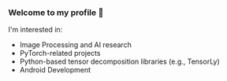 ### Welcome to my profile 👋

I'm interested in:
- Image Processing and AI research
- PyTorch-related projects
- Python-based tensor decomposition libraries (e.g., TensorLy)
- Android Development

<!--
**mhmdjouni/mhmdjouni** is a ✨ _special_ ✨ repository because its `README.md` (this file) appears on your GitHub profile.

Here are some ideas to get you started:

- 🔭 I’m currently working on ...
- 🌱 I’m currently learning ...
- 👯 I’m looking to collaborate on ...
- 🤔 I’m looking for help with ...
- 💬 Ask me about ...
- 📫 How to reach me: ...
- 😄 Pronouns: ...
- ⚡ Fun fact: ...
-->
